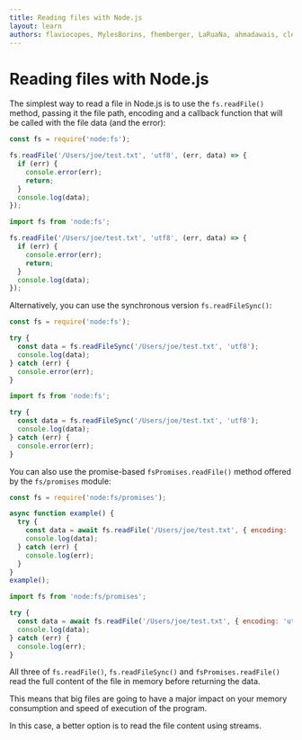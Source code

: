 ```yaml
---
title: Reading files with Node.js
layout: learn
authors: flaviocopes, MylesBorins, fhemberger, LaRuaNa, ahmadawais, clean99
---
```


# Reading files with Node.js

The simplest way to read a file in Node.js is to use the `fs.readFile()` method, passing it the file path, encoding and a callback function that will be called with the file data (and the error):

```cjs
const fs = require('node:fs');

fs.readFile('/Users/joe/test.txt', 'utf8', (err, data) => {
  if (err) {
    console.error(err);
    return;
  }
  console.log(data);
});
```

```mjs
import fs from 'node:fs';

fs.readFile('/Users/joe/test.txt', 'utf8', (err, data) => {
  if (err) {
    console.error(err);
    return;
  }
  console.log(data);
});
```

Alternatively, you can use the synchronous version `fs.readFileSync()`:

```cjs
const fs = require('node:fs');

try {
  const data = fs.readFileSync('/Users/joe/test.txt', 'utf8');
  console.log(data);
} catch (err) {
  console.error(err);
}
```

```mjs
import fs from 'node:fs';

try {
  const data = fs.readFileSync('/Users/joe/test.txt', 'utf8');
  console.log(data);
} catch (err) {
  console.error(err);
}
```

You can also use the promise-based `fsPromises.readFile()` method offered by the `fs/promises` module:

```js
const fs = require('node:fs/promises');

async function example() {
  try {
    const data = await fs.readFile('/Users/joe/test.txt', { encoding: 'utf8' });
    console.log(data);
  } catch (err) {
    console.log(err);
  }
}
example();
```

```mjs
import fs from 'node:fs/promises';

try {
  const data = await fs.readFile('/Users/joe/test.txt', { encoding: 'utf8' });
  console.log(data);
} catch (err) {
  console.log(err);
}
```

All three of `fs.readFile()`, `fs.readFileSync()` and `fsPromises.readFile()` read the full content of the file in memory before returning the data.

This means that big files are going to have a major impact on your memory consumption and speed of execution of the program.

In this case, a better option is to read the file content using streams.
